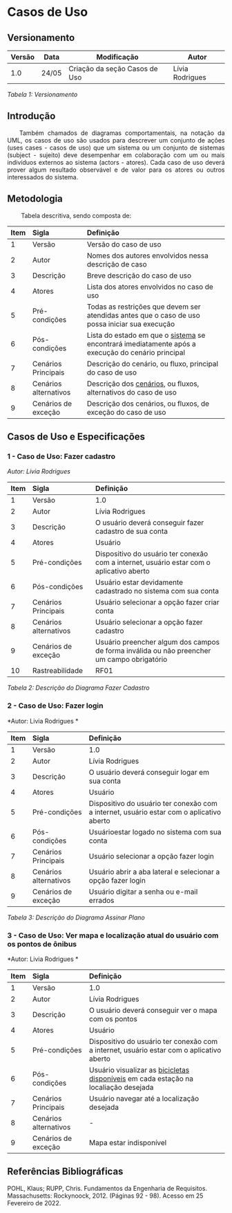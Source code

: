 # Casos de Uso
## Versionamento

| Versão | Data | Modificação | Autor |
|-|-|-|-|
| 1.0 | 24/05 | Criação da seção Casos de Uso | Lívia Rodrigues |

*Tabela 1: Versionamento*

<div id="introducao"></div>

## Introdução
<p align="justify">&emsp;&emsp;Também chamados de diagramas comportamentais, na notação da UML, os casos de uso são usados para descrever um conjunto de ações (uses cases - casos de uso) que um sistema ou um conjunto de sistemas (subject - sujeito) deve desempenhar em colaboração com um ou mais indivíduos externos ao sistema (actors - atores). Cada caso de uso deverá prover algum resultado observável e de valor para os atores ou outros interessados do sistema.</p>

## Metodologia
<p align="justify">&emsp;&emsp; Tabela descritiva, sendo composta de:</p>

| Item | Sigla | Definição |
| :-- | :-------------------- | :------------------------------------------------------------------------------------------------- |
| 1   | Versão                | Versão do caso de uso                                                                              |
| 2   | Autor                 | Nomes dos autores envolvidos nessa descrição de caso                                               |
| 3   | Descrição             | Breve descrição do caso de uso                                                                     |
| 4   | Atores                | Lista dos atores envolvidos no caso de uso                                                         |
| 5   | Pré-condições         | Todas as restrições que devem ser atendidas antes que o caso de uso possa iniciar sua execução     |
| 6   | Pós-condições         | Lista do estado em que o [sistema](https://liviarodrigues1.github.io/App-buSP/modelagem/lexicos/#buSP) se encontrará imediatamente após a execução do cenário principal |
| 7   | Cenários Principais   | Descrição do cenário, ou fluxo, principal do caso de uso                                           |
| 8   | Cenários alternativos | Descrição dos [cenários](https://liviarodrigues1.github.io/App-buSP/modelagem/cenarios/#introducao), ou fluxos, alternativos do caso de uso                                     |
| 9   | Cenários de exceção   | Descrição dos cenários, ou fluxos, de exceção do caso de uso                                       |                                                         |


## Casos de Uso e Especificações

<div id="cadastro"></div>

### 1 - Caso de Uso: Fazer cadastro

*Autor: Livia Rodrigues* 

| Item | Sigla | Definição |
| :-- | :-------------------- | :----------------------------------------------------------------------------------------- |
| 1   | Versão                | 1.0                                                                                        |
| 2   | Autor                 | Lívia Rodrigues                                                                           |
| 3   | Descrição             | O usuário deverá conseguir fazer cadastro de sua conta                                     |
| 4   | Atores                | Usuário                                                                                    |
| 5   | Pré-condições         | Dispositivo do usuário ter conexão com a internet, usuário estar com o aplicativo aberto   |
| 6   | Pós-condições         | Usuário estar devidamente cadastrado no sistema com sua conta                              |
| 7   | Cenários Principais   | Usuário selecionar a opção fazer criar conta                                              |
| 8   | Cenários alternativos | Usuário selecionar a opção fazer cadastro                            |    
| 9   | Cenários de exceção   | Usuário preencher algum dos campos de forma inválida ou não preencher um campo obrigatório | 
| 10  | Rastreabilidade       | RF01                                                                                       |

*Tabela 2: Descrição do Diagrama Fazer Cadastro*

<div id="login"></div>

### 2 - Caso de Uso: Fazer login

*Autor: Livia Rodrigues * 

| Item | Sigla | Definição |
| :-- | :-------------------- | :------------------------------------------------------------------------------------------------------------- |
| 1   | Versão                | 1.0                                                                                                            |
| 2   | Autor                 | Lívia Rodrigues                                  |
| 3   | Descrição             | O usuário deverá conseguir logar em sua conta                                               |
| 4   | Atores                | Usuário                                                                     |
| 5   | Pré-condições         | Dispositivo do usuário ter conexão com a internet, usuário estar com o aplicativo aberto   |
| 6   | Pós-condições         | Usuárioestar logado no sistema com sua conta                                |
| 7   | Cenários Principais   | Usuário selecionar a opção fazer login                                                                         |
| 8   | Cenários alternativos | Usuário abrir a aba lateral e selecionar a opção fazer login                                                   |
| 9   | Cenários de exceção   | Usuário digitar a senha ou e-mail errados                                                                      |


*Tabela 3: Descrição do Diagrama Assinar Plano*

### 3 - Caso de Uso: Ver mapa e localização atual do usuário com os pontos de ônibus

*Autor: Livia Rodrigues * 

| Item | Sigla | Definição |
| :-- | :-------------------- | :------------------------------------------------------------------------------------------------------------- |
| 1   | Versão                | 1.0                                                                |
| 2   | Autor                 | Lívia Rodrigues                                                    |
| 3   | Descrição             | O usuário deverá conseguir ver o mapa com os pontos                   |
| 4   | Atores                | Usuário                                                                                                        |
| 5   | Pré-condições         | Dispositivo do usuário ter conexão com a internet, usuário estar com o aplicativo aberto                       |
| 6   | Pós-condições         | Usuário visualizar as [bicicletas disponíveis](https://liviarodrigues1.github.io/App-buSP/modelagem/lexicos/#bicleta-disponivel) em cada estação na localiação desejada                            |
| 7   | Cenários Principais   | Usuário navegar até a localização desejada                                                                     |
| 8   | Cenários alternativos | -                                                                                                              |
| 9   | Cenários de exceção   | Mapa estar indisponível                                                                                        |


## Referências Bibliográficas
<p> POHL, Klaus; RUPP, Chris. Fundamentos da Engenharia de Requisitos. Massachusetts: Rockynoock, 2012. (Páginas 92 - 98). Acesso em 25 Fevereiro de 2022.</p>
